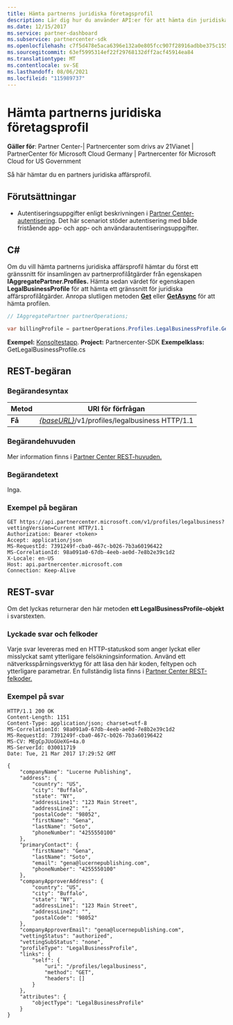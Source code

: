 ```yaml
---
title: Hämta partnerns juridiska företagsprofil
description: Lär dig hur du använder API:er för att hämta din juridiska företagsprofil.
ms.date: 12/15/2017
ms.service: partner-dashboard
ms.subservice: partnercenter-sdk
ms.openlocfilehash: c7f5d478e5aca6396e132a0e805fcc907f28916adbbe375c155c1a5360d3cae7
ms.sourcegitcommit: 63ef5995314ef22f29768132dff2acf45914ea84
ms.translationtype: MT
ms.contentlocale: sv-SE
ms.lasthandoff: 08/06/2021
ms.locfileid: "115989737"
---
```

# <a name="get-the-partner-legal-business-profile"></a>Hämta partnerns juridiska företagsprofil

**Gäller för**: Partner Center-| Partnercenter som drivs av 21Vianet | PartnerCenter för Microsoft Cloud Germany | Partnercenter för Microsoft Cloud for US Government

Så här hämtar du en partners juridiska affärsprofil.

## <a name="prerequisites"></a>Förutsättningar

- Autentiseringsuppgifter enligt beskrivningen i [Partner Center-autentisering](partner-center-authentication.md). Det här scenariot stöder autentisering med både fristående app- och app- och användarautentiseringsuppgifter.

## <a name="c"></a>C\#

Om du vill hämta partnerns juridiska affärsprofil hämtar du först ett gränssnitt för insamlingen av partnerprofilåtgärder från egenskapen **IAggregatePartner.Profiles.** Hämta sedan värdet för egenskapen **LegalBusinessProfile** för att hämta ett gränssnitt för juridiska affärsprofilåtgärder. Anropa slutligen metoden [**Get**](/dotnet/api/microsoft.store.partnercenter.profiles.ilegalbusinessprofile.get) eller [**GetAsync**](/dotnet/api/microsoft.store.partnercenter.profiles.ilegalbusinessprofile.getasync) för att hämta profilen.

``` csharp
// IAggregatePartner partnerOperations;

var billingProfile = partnerOperations.Profiles.LegalBusinessProfile.Get();
```

**Exempel:** [Konsoltestapp](console-test-app.md). **Project:** Partnercenter-SDK **Exempelklass:** GetLegalBusinessProfile.cs

## <a name="rest-request"></a>REST-begäran

### <a name="request-syntax"></a>Begärandesyntax

| Metod  | URI för förfrågan                                                                    |
|---------|--------------------------------------------------------------------------------|
| **Få** | [*{baseURL}*](partner-center-rest-urls.md)/v1/profiles/legalbusiness HTTP/1.1 |

### <a name="request-headers"></a>Begärandehuvuden

Mer information finns i [Partner Center REST-huvuden.](headers.md)

### <a name="request-body"></a>Begärandetext

Inga.

### <a name="request-example"></a>Exempel på begäran

```http
GET https://api.partnercenter.microsoft.com/v1/profiles/legalbusiness?vettingVersion=Current HTTP/1.1
Authorization: Bearer <token>
Accept: application/json
MS-RequestId: 7391249f-cba0-467c-b026-7b3a60196422
MS-CorrelationId: 98a091a0-67db-4eeb-ae0d-7e8b2e39c1d2
X-Locale: en-US
Host: api.partnercenter.microsoft.com
Connection: Keep-Alive
```

## <a name="rest-response"></a>REST-svar

Om det lyckas returnerar den här metoden **ett LegalBusinessProfile-objekt** i svarstexten.

### <a name="response-success-and-error-codes"></a>Lyckade svar och felkoder

Varje svar levereras med en HTTP-statuskod som anger lyckat eller misslyckat samt ytterligare felsökningsinformation. Använd ett nätverksspårningsverktyg för att läsa den här koden, feltypen och ytterligare parametrar. En fullständig lista finns i [Partner Center REST-felkoder.](error-codes.md)

### <a name="response-example"></a>Exempel på svar

```http
HTTP/1.1 200 OK
Content-Length: 1151
Content-Type: application/json; charset=utf-8
MS-CorrelationId: 98a091a0-67db-4eeb-ae0d-7e8b2e39c1d2
MS-RequestId: 7391249f-cba0-467c-b026-7b3a60196422
MS-CV: MEgCpJUoGUeXG+4a.0
MS-ServerId: 030011719
Date: Tue, 21 Mar 2017 17:29:52 GMT

{
    "companyName": "Lucerne Publishing",
    "address": {
        "country": "US",
        "city": "Buffalo",
        "state": "NY",
        "addressLine1": "123 Main Street",
        "addressLine2": "",
        "postalCode": "98052",
        "firstName": "Gena",
        "lastName": "Soto",
        "phoneNumber": "4255550100"
    },
    "primaryContact": {
        "firstName": "Gena",
        "lastName": "Soto",
        "email": "gena@lucernepublishing.com",
        "phoneNumber": "4255550100"
    },
    "companyApproverAddress": {
        "country": "US",
        "city": "Buffalo",
        "state": "NY",
        "addressLine1": "123 Main Street",
        "addressLine2": "",
        "postalCode": "98052"
    },
    "companyApproverEmail": "gena@lucernepublishing.com",
    "vettingStatus": "authorized",
    "vettingSubStatus": "none",
    "profileType": "LegalBusinessProfile",
    "links": {
        "self": {
            "uri": "/profiles/legalbusiness",
            "method": "GET",
            "headers": []
        }
    },
    "attributes": {
        "objectType": "LegalBusinessProfile"
    }
}
```
